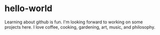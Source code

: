 hello-world
===========

Learning about github is fun.
I'm looking forward to working on some projects here.
I love coffee, cooking, gardening, art, music, and philosophy.

